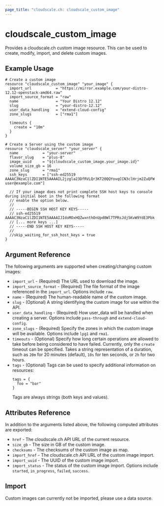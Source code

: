 ```yaml
---
page_title: "cloudscale.ch: cloudscale_custom_image"
---
```


# cloudscale\_custom\_image

Provides a cloudscale.ch custom image resource. This can be used to create, modify, import, and delete custom images.

## Example Usage

```hcl
# Create a custom image
resource "cloudscale_custom_image" "your_image" {
  import_url           = "https://mirror.example.com/your-distro-12.12-openstack-amd64.raw"
  import_source_format = "raw"
  name                 = "Your Distro 12.12"
  slug                 = "your-distro-12.12"
  user_data_handling   = "extend-cloud-config"
  zone_slugs           = ["rma1"]
  
  timeouts {
    create = "10m"
  }
}

# Create a Server using the custom image
resource "cloudscale_server" "your_server" {
  name           = "your-server"
  flavor_slug    = "plus-8"
  image_uuid     = "${cloudscale_custom_image.your_image.id}"
  volume_size_gb = 16
  zone_slug      = "rma1"
  ssh_keys       = ["ssh-ed25519 AAAAC3NzaC1lZDI1NTE5AAAAIL2jzgla23DfRVLQr3KT20QQYovqCCN3clHrjm2ZuQFW user@example.com"]

  // If your image does not print complete SSH host keys to console during initial boot in the following format
  // enable the option below.
  //  
  // -----BEGIN SSH HOST KEY KEYS-----
  // ssh-ed25519 AAAAC3NzaC1lZDI1NTE5AAAAIJIdoMOxHQZwxnthOnUpd0Wl7TPRsJdj5KvW9YdE3Pbk
  // [... more keys ...] 
  // -----END SSH HOST KEY KEYS----- 
  //
  //skip_waiting_for_ssh_host_keys = true
}
```

## Argument Reference

The following arguments are supported when creating/changing custom images:

* `import_url` - (Required) The URL used to download the image.
* `import_source_format` - (Required) The file format of the image referenced in the `import_url`. Options include `raw`.
* `name` - (Required) The human-readable name of the custom image.
* `slug` - (Optional) A string identifying the custom image for use within the API.
* `user_data_handling` - (Required) How user_data will be handled when creating a server. Options include `pass-through` and `extend-cloud-config`.
* `zone_slugs` - (Required) Specify the zones in which the custom image will be available. Options include `lpg1` and `rma1`.
* `timeouts` - (Optional) Specify how long certain operations are allowed to take before being considered to have failed. Currently, only the `create` timeout can be specified. Takes a string representation of a duration, such as `20m` for 20 minutes (default), `10s` for ten seconds, or `2h` for two hours.
* `tags` - (Optional) Tags can be used to specify additional information on resources:
  ```
  tags = {
    foo = "bar"
  }
  ```
  Tags are always strings (both keys and values).

## Attributes Reference

In addition to the arguments listed above, the following computed attributes are exported:

* `href` - The cloudscale.ch API URL of the current resource.
* `size_gb` - The size in GB of the custom image.
* `checksums` - The checksums of the custom image as map.
* `import_href` - The cloudscale.ch API URL of the custom image import.
* `import_uuid` - The UUID of the custom image import.
* `import_status` - The status of the custom image import. Options include `started`, `in_progress`, `failed`, `success`.


## Import

Custom images can currently not be imported, please use a data source.
